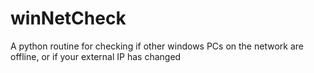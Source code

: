 # winNetCheck
A python routine for checking if other windows PCs on the network are offline, or if your external IP has changed
